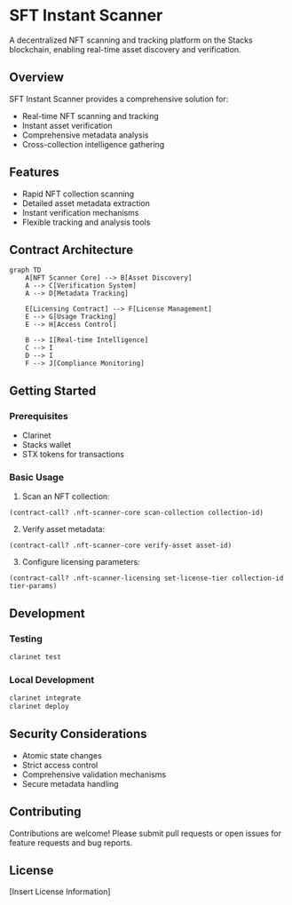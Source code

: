 # SFT Instant Scanner

A decentralized NFT scanning and tracking platform on the Stacks blockchain, enabling real-time asset discovery and verification.

## Overview

SFT Instant Scanner provides a comprehensive solution for:
- Real-time NFT scanning and tracking
- Instant asset verification
- Comprehensive metadata analysis
- Cross-collection intelligence gathering

## Features

- Rapid NFT collection scanning
- Detailed asset metadata extraction
- Instant verification mechanisms
- Flexible tracking and analysis tools

## Contract Architecture

```mermaid
graph TD
    A[NFT Scanner Core] --> B[Asset Discovery]
    A --> C[Verification System]
    A --> D[Metadata Tracking]
    
    E[Licensing Contract] --> F[License Management]
    E --> G[Usage Tracking]
    E --> H[Access Control]
    
    B --> I[Real-time Intelligence]
    C --> I
    D --> I
    F --> J[Compliance Monitoring]
```

## Getting Started

### Prerequisites
- Clarinet
- Stacks wallet
- STX tokens for transactions

### Basic Usage

1. Scan an NFT collection:
```clarity
(contract-call? .nft-scanner-core scan-collection collection-id)
```

2. Verify asset metadata:
```clarity
(contract-call? .nft-scanner-core verify-asset asset-id)
```

3. Configure licensing parameters:
```clarity
(contract-call? .nft-scanner-licensing set-license-tier collection-id tier-params)
```

## Development

### Testing
```bash
clarinet test
```

### Local Development
```bash
clarinet integrate
clarinet deploy
```

## Security Considerations

- Atomic state changes
- Strict access control
- Comprehensive validation mechanisms
- Secure metadata handling

## Contributing

Contributions are welcome! Please submit pull requests or open issues for feature requests and bug reports.

## License

[Insert License Information]